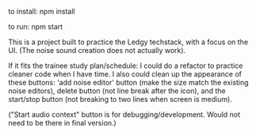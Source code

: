 to install: npm install

to run: npm start


This is a project built to practice the Ledgy techstack, with a focus on the UI. (The noise sound creation does not actually work).

If it fits the trainee study plan/schedule: I could do a refactor to practice cleaner code when I have time. I also could clean up the appearance of these buttons: 'add noise editor' button (make the size match the existing noise editors), delete button (not line break after the icon), and the start/stop button (not breaking to two lines when screen is medium).

("Start audio context" button is for debugging/development. Would not need to be there in final version.)